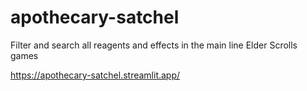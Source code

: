 # apothecary-satchel
Filter and search all reagents and effects in the main line Elder Scrolls games

https://apothecary-satchel.streamlit.app/
